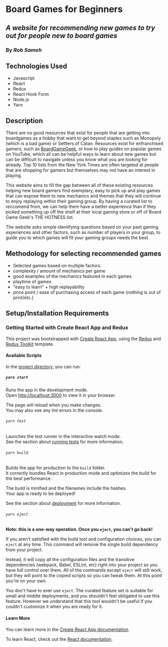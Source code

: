 # Board Games for Beginners

## _A website for recommending new games to try out for people new to board games_

### By _Rob Sameh_

## Technologies Used

- Javascript
- React
- Redux
- React Hook Form
- Node.js
- Yarn

## Description

There are no good resources that exist for people that are getting into boardgames as a hobby that want to get beyond staples such as Monopoly (which is a bad game) or Settlers of Catan. Resources exist for enfranchised gamers, such as  [BoardGameGeek](https://boardgamegeek.com/), or how to play guides on popular games on YouTube, which all can be helpful ways to learn about new games but can be difficult to navigate unless you know what you are looking for already. Top 10 lists from the New York Times are often targeted at people that are shopping for gamers but themselves may not have an interest in playing.

This website aims to fill the gap between all of these existing resources helping new board gamers find exemplary, easy to pick up and play games that can expose them to new mechanics and themes that they will continue to enjoy replaying within their gaming group. By having a curated list to reccomend from, we can help them have a better experience than if they picked something up off the shelf at their local gaming store or off of Board Game Geek's THE HOTNESS list.

The website asks simple identifying questions based on your past gaming experiences and other factors, such as number of players in your group, to guide you to which games will fit your gaming groups needs the best.

## Methodology for selecting recommended games

- Selected games based on multiple factors:
- complexity / amount of mechanics per game
- good examples of the mechanics featured in each games
- playtime of games
- "easy to learn" + high replayability
- price point / ease of purchasing access of each game (nothing is out of print/etc.)

## Setup/Installation Requirements

### Getting Started with Create React App and Redux

This project was bootstrapped with [Create React App](https://github.com/facebook/create-react-app), using the [Redux](https://redux.js.org/) and [Redux Toolkit](https://redux-toolkit.js.org/) template.

#### Available Scripts

In the [project directory](website), you can run:

##### `yarn start`

Runs the app in the development mode.\
Open [http://localhost:3000](http://localhost:3000) to view it in your browser.

The page will reload when you make changes.\
You may also see any lint errors in the console.

###### `yarn test`

Launches the test runner in the interactive watch mode.\
See the section about [running tests](https://facebook.github.io/create-react-app/docs/running-tests) for more information.

###### `yarn build`

Builds the app for production to the `build` folder.\
It correctly bundles React in production mode and optimizes the build for the best performance.

The build is minified and the filenames include the hashes.\
Your app is ready to be deployed!

See the section about [deployment](https://facebook.github.io/create-react-app/docs/deployment) for more information.

###### `yarn eject`

**Note: this is a one-way operation. Once you `eject`, you can't go back!**

If you aren't satisfied with the build tool and configuration choices, you can `eject` at any time. This command will remove the single build dependency from your project.

Instead, it will copy all the configuration files and the transitive dependencies (webpack, Babel, ESLint, etc) right into your project so you have full control over them. All of the commands except `eject` will still work, but they will point to the copied scripts so you can tweak them. At this point you're on your own.

You don't have to ever use `eject`. The curated feature set is suitable for small and middle deployments, and you shouldn't feel obligated to use this feature. However we understand that this tool wouldn't be useful if you couldn't customize it when you are ready for it.

#### Learn More

You can learn more in the [Create React App documentation](https://facebook.github.io/create-react-app/docs/getting-started).

To learn React, check out the [React documentation](https://reactjs.org/).
